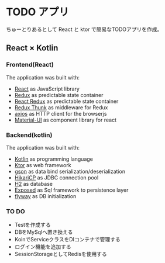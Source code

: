 # TODO アプリ

 ちゅーとりあるとして React と ktor で簡易なTODOアプリを作成。

## React × Kotlin

### Frontend(React)

The application was built with:

  - [React](https://github.com/facebook/react) as JavaScript library
  - [Redux](https://github.com/reduxjs/redux) as predictable state container
  - [React Redux](https://github.com/reduxjs/react-redux) as predictable state container
  - [Redux Thunk](https://github.com/reduxjs/redux-thunk) as middleware for Redux
  - [axios](https://github.com/axios/axios) as HTTP client for the browserjs
  - [Material-UI](https://github.com/mui-org/material-ui) as component library for react

### Backend(kotlin)

The application was built with:

  - [Kotlin](https://github.com/JetBrains/kotlin) as programming language
  - [Ktor](https://github.com/ktorio/ktor) as web framework
  - [gson](https://github.com/google/gson) as data bind serialization/deserialization
  - [HikariCP](https://github.com/brettwooldridge/HikariCP) as JDBC connection pool
  - [H2](https://github.com/h2database/h2database) as database
  - [Exposed](https://github.com/JetBrains/Exposed) as Sql framework to persistence layer
  - [flyway](https://github.com/viartemev/ktor-flyway-feature) as DB initialization


### TO DO

 - Testを作成する
 - DBをMySqlへ置き換える
 - KoinでServiceクラスをDIコンテナで管理する
 - ログイン機能を追加する
 - SessionStorageとしてRedisを使用する